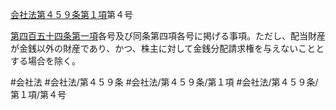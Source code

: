 [会社法第４５９条第１項](会社法＿＿＿＿第４５９条第１項)第４号

[第四百五十四条第一項](会社法＿＿＿＿第４５４条第１項)各号及び同条第四項各号に掲げる事項。ただし、配当財産が金銭以外の財産であり、かつ、株主に対して金銭分配請求権を与えないこととする場合を除く。


#会社法
#会社法/第４５９条
#会社法/第４５９条/第１項
#会社法/第４５９条/第１項/第４号
